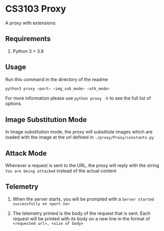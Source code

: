 # CS3103 Proxy

A proxy with extensions

## Requirements

1. Python 3 > 3.8

## Usage

Run this command in the directory of the readme

```bash
python3 proxy <port> <img_sub_mode> <atk_mode>
```

For more information please use `python proxy -h` to see the full list of options.

## Image Substitution Mode

In Image substitution mode, the proxy will substitute images which are loaded with the image at the url defined in `./proxy/Proxy/constants.py`

## Attack Mode

Whenever a request is sent to the URL, the proxy will reply with the string `You are being attacked` instead of the actual content

## Telemetry

1. When the server starts, you will be prompted with a `Server started successfully on <port no>`

2. The telemetry printed is the body of the request that is sent. Each request will be printed with its body on a new line in the format of
   `<requested url>, <size of body>`
